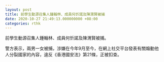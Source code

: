 ```yaml
---
layout: post
title: 前學生動源召集人鍾翰林、成員何忻諾及陳渭賢被捕
date: 2020-10-27 21:49:13.000000000 +08:00
categories: rthk
---
```


前學生動源召集人鍾翰林、成員何忻諾及陳渭賢被捕。

警方表示，兩男一女被捕，涉嫌在今年9月至今，在網上社交平台發表有關煽動他人分裂國家的內容，違反《香港國安法》第21條，正被扣查。
